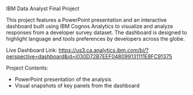 IBM Data Analyst Final Project

This project features a PowerPoint presentation and an interactive dashboard built using IBM Cognos Analytics to visualize and analyze responses from a developer survey dataset. The dashboard is designed to highlight language and tools preferences by developers across the globe.

Live Dashboard Link: https://us3.ca.analytics.ibm.com/bi/?perspective=dashboard&id=i030D72B7EEF048099131111E8FC91375

Project Contents:
* PowerPoint presentation of the analysis
* Visual snapshots of key panels from the dashboard
